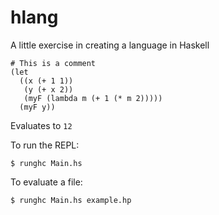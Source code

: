 # hlang

A little exercise in creating a language in Haskell

```
# This is a comment
(let
  ((x (+ 1 1))
   (y (+ x 2))
   (myF (lambda m (+ 1 (* m 2)))))
  (myF y))
```

Evaluates to `12`

To run the REPL:

```
$ runghc Main.hs
```

To evaluate a file:

```
$ runghc Main.hs example.hp
```